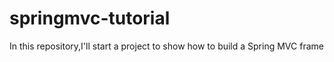 # springmvc-tutorial
In this repository,I'll start a project to show how to build a Spring MVC frame
